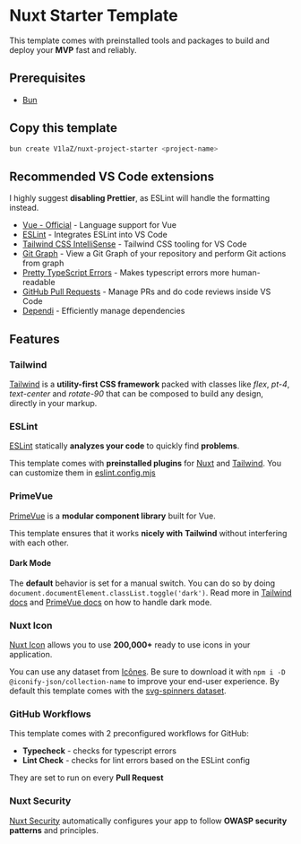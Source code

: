 # Nuxt Starter Template

This template comes with preinstalled tools and packages to build and deploy your **MVP** fast and reliably.

## Prerequisites
- [Bun](https://bun.sh/)
## Copy this template
```bash
bun create V1laZ/nuxt-project-starter <project-name>
```

## Recommended VS Code extensions
I highly suggest **disabling Prettier**, as ESLint will handle the formatting instead.

- [Vue - Official](https://marketplace.visualstudio.com/items?itemName=Vue.volar) - Language support for Vue
- [ESLint](https://marketplace.visualstudio.com/items?itemName=dbaeumer.vscode-eslint) - Integrates ESLint into VS Code
- [Tailwind CSS IntelliSense](https://marketplace.visualstudio.com/items?itemName=bradlc.vscode-tailwindcss) - Tailwind CSS tooling for VS Code
- [Git Graph](https://marketplace.visualstudio.com/items?itemName=mhutchie.git-graph) - View a Git Graph of your repository and perform Git actions from graph
- [Pretty TypeScript Errors](https://marketplace.visualstudio.com/items?itemName=YoavBls.pretty-ts-errors) - Makes typescript errors more human-readable
- [GitHub Pull Requests](https://marketplace.visualstudio.com/items?itemName=GitHub.vscode-pull-request-github) - Manage PRs and do code reviews inside VS Code
- [Dependi](https://marketplace.visualstudio.com/items?itemName=fill-labs.dependi) - Efficiently manage dependencies

## Features

### Tailwind
[Tailwind](https://tailwindcss.com/) is a **utility-first CSS framework** packed with classes like *flex*, *pt-4*, *text-center* and *rotate-90* that can be composed to build any design, directly in your markup.

### ESLint
[ESLint](https://eslint.org/) statically **analyzes your code** to quickly find **problems**. 

This template comes with **preinstalled plugins** for 
[Nuxt](https://eslint.nuxt.com/packages/module) and [Tailwind](https://github.com/francoismassart/eslint-plugin-tailwindcss). You can customize them in [eslint.config.mjs](./eslint.config.mjs)

### PrimeVue
[PrimeVue](https://primevue.org/) is a **modular component library** built for Vue.

This template ensures that it works **nicely with** **Tailwind** without interfering with each other.

#### Dark Mode
The **default** behavior is set for a manual switch. You can do so by doing `document.documentElement.classList.toggle('dark')`. Read more in [Tailwind docs](https://tailwindcss.com/docs/dark-mode) and [PrimeVue docs](https://primevue.org/theming/styled/#darkmode) on how to handle dark mode.

### Nuxt Icon
[Nuxt Icon](https://github.com/nuxt/icon) allows you to use **200,000+** ready to use icons in your application. 

You can use any dataset from [Icônes](https://icones.js.org/). Be sure to download it with `npm i -D @iconify-json/collection-name` to improve your end-user experience. By default this template comes with the [svg-spinners dataset](https://icones.js.org/collection/svg-spinners).

### GitHub Workflows
This template comes with 2 preconfigured workflows for GitHub:
- **Typecheck** - checks for typescript errors
- **Lint Check** - checks for lint errors based on the ESLint config

They are set to run on every **Pull Request**

### Nuxt Security
[Nuxt Security](https://github.com/nuxt-modules/security) automatically configures your app to follow **OWASP security patterns** and principles.